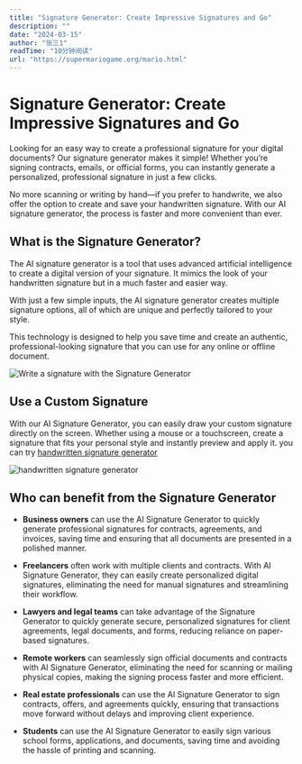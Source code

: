 ```yaml
---
title: "Signature Generator: Create Impressive Signatures and Go"
description: ""
date: "2024-03-15"
author: "张三1"
readTime: "10分钟阅读"
url: "https://supermariogame.org/mario.html"
---
```


# Signature Generator: Create Impressive Signatures and Go

Looking for an easy way to create a professional signature for your digital documents? Our signature generator makes it simple! Whether you’re signing contracts, emails, or official forms, you can instantly generate a personalized, professional signature in just a few clicks.

No more scanning or writing by hand—if you prefer to handwrite, we also offer the option to create and save your handwritten signature. With our AI signature generator, the process is faster and more convenient than ever.

## What is the Signature Generator?

The AI signature generator is a tool that uses advanced artificial intelligence to create a digital version of your signature. It mimics the look of your handwritten signature but in a much faster and easier way.

With just a few simple inputs, the AI signature generator creates multiple signature options, all of which are unique and perfectly tailored to your style.

This technology is designed to help you save time and create an authentic, professional-looking signature that you can use for any online or offline document.

![Write a signature with the Signature Generator](/images/Signature-Generator.webp)

## Use a Custom Signature

With our AI Signature Generator, you can easily draw your custom signature directly on the screen. Whether using a mouse or a touchscreen, create a signature that fits your personal style and instantly preview and apply it. you can try [handwritten signature generator](https://aisignaturegenerator.pages.dev/en/handwritten-signature-generator)
 
![handwritten signature generator](/images/handwritten-signature-generator.webp)

## Who can benefit from the Signature Generator

- **Business owners** can use the AI Signature Generator to quickly generate professional signatures for contracts, agreements, and invoices, saving time and ensuring that all documents are presented in a polished manner.

- **Freelancers** often work with multiple clients and contracts. With AI Signature Generator, they can easily create personalized digital signatures, eliminating the need for manual signatures and streamlining their workflow.

- **Lawyers and legal teams** can take advantage of the Signature Generator to quickly generate secure, personalized signatures for client agreements, legal documents, and forms, reducing reliance on paper-based signatures.

- **Remote workers** can seamlessly sign official documents and contracts with AI Signature Generator, eliminating the need for scanning or mailing physical copies, making the signing process faster and more efficient.

- **Real estate professionals** can use the AI Signature Generator to sign contracts, offers, and agreements quickly, ensuring that transactions move forward without delays and improving client experience.

- **Students** can use the AI Signature Generator to easily sign various school forms, applications, and documents, saving time and avoiding the hassle of printing and scanning.